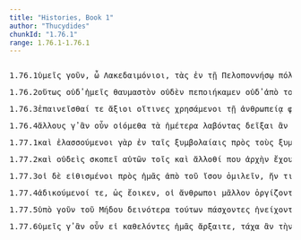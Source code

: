 ```yaml
---
title: "Histories, Book 1"
author: "Thucydides"
chunkId: "1.76.1"
range: 1.76.1-1.76.1
---
```


<pre class="greek prose syntax" data-urn="urn:cts:greekLit:tlg0003.tlg001"><p><span class="subdoc" data-subdoc="1.76.1">1.76.1</span><span class="sentence"><span class=" nominative" data-def="thou, thou at least, for thy part, you two, both of you" data-flags="p-p---mn-" data-head="17" data-id="1" data-lemma="σύ">ὑμεῖς </span><span class=" " data-def="at least then, at all events, why yes" data-flags="d--------" data-head="17" data-id="2" data-lemma="γοῦν">γοῦν</span><span class=" " data-flags="u--------" data-head="5" data-id="3" data-lemma=",">, </span><span class=" " data-flags="i--------" data-head="5" data-id="4" data-lemma="ὦ">ὦ </span><span class=" vocative" data-flags="n-p---mv-" data-head="17" data-id="5" data-lemma="Λακεδαιμόνιος">Λακεδαιμόνιοι</span><span class=" " data-flags="u--------" data-head="5" data-id="6" data-lemma=",">, </span><span class=" accusative" data-flags="l-p---fa-" data-head="11" data-id="7" data-lemma="ὁ">τὰς </span><span class=" " data-def="in, into, in, in the district of" data-flags="r--------" data-head="11" data-id="8" data-lemma="ἐν">ἐν </span><span class=" dative" data-flags="l-s---fd-" data-head="10" data-id="9" data-lemma="ὁ">τῇ </span><span class=" dative" data-def="the Peloponnesus" data-flags="n-s---fd-" data-head="8" data-id="10" data-lemma="Πελοπόννησος">Πελοποννήσῳ </span><span class=" accusative" data-def="city, the citadel, the citadel" data-flags="n-p---fa-" data-head="16" data-id="11" data-lemma="πόλις">πόλεις </span><span class=" " data-flags="r--------" data-head="16" data-id="12" data-lemma="ἐπί">ἐπὶ </span><span class=" accusative" data-flags="l-s---na-" data-head="15" data-id="13" data-lemma="ὁ">τὸ </span><span class=" dative" data-def="thou, thou at least, for thy part, you two, both of you" data-flags="p-p---md-" data-head="15" data-id="14" data-lemma="σύ">ὑμῖν </span><span class=" accusative" data-def="helping, aiding, useful, serviceable, beneficial" data-flags="a-s---na-" data-head="12" data-id="15" data-lemma="ὠφέλιμος">ὠφέλιμον </span><span class="verb nominative" data-def="set down, bring, to land" data-flags="v-papmmn-" data-head="17" data-id="16" data-lemma="καθίστημι">καταστησάμενοι </span><span class="verb " data-def="to be leader of, lead, govern, show" data-flags="v2ppie---" data-head="0" data-id="17" data-lemma="ἐξηγέομαι">ἐξηγεῖσθε</span><span class=" " data-flags="u--------" data-head="0" data-id="18" data-lemma="·">· </span></span><span class="sentence"><span class=" " data-flags="d--------" data-head="16" data-id="1" data-lemma="καί">καὶ </span><span class=" " data-flags="c--------" data-head="16" data-id="2" data-lemma="εἰ">εἰ </span><span class=" " data-flags="d--------" data-head="7" data-id="3" data-lemma="τότε">τότε </span><span class="verb nominative" data-def="stay behind, remain alive, to be left behind, remain" data-flags="v-papamn-" data-head="7" data-id="4" data-lemma="ὑπομένω">ὑπομείναντες </span><span class=" " data-def="through, in a line, right through" data-flags="r--------" data-head="4" data-id="5" data-lemma="διά">διὰ </span><span class=" genitive" data-flags="a-s---mg-" data-head="5" data-id="6" data-lemma="πᾶς">παντὸς </span><span class="verb " data-def="to be hated, incur hatred, to be or become hateful to, incur" data-flags="v2paim---" data-head="2" data-id="7" data-lemma="ἀπεχθάνομαι">ἀπήχθεσθε </span><span class=" " data-def="in, into, in, in the district of" data-flags="r--------" data-head="4" data-id="8" data-lemma="ἐν">ἐν </span><span class=" dative" data-flags="l-s---fd-" data-head="10" data-id="9" data-lemma="ὁ">τῇ </span><span class=" dative" data-def="leading the way, going first, example, authority, rule" data-flags="n-s---fd-" data-head="8" data-id="10" data-lemma="ἡγεμονία">ἡγεμονίᾳ</span><span class=" " data-flags="u--------" data-head="12" data-id="11" data-lemma=",">, </span><span class=" " data-def="like as, even as, as for instance, just as" data-flags="c--------" data-head="7" data-id="12" data-lemma="ὥσπερ">ὥσπερ </span><span class=" nominative" data-def="I at least, for my part, indeed, for myself, me, we two" data-flags="p1p---mn-" data-head="35" data-id="13" data-lemma="ἐγώ">ἡμεῖς</span><span class=" " data-flags="u--------" data-head="12" data-id="14" data-lemma=",">, </span><span class=" " data-def="well, well, thoroughly, competently, cunning" data-flags="d--------" data-head="16" data-id="15" data-lemma="εὖ">εὖ </span><span class="verb " data-def="" data-flags="v1pria---" data-head="0" data-id="16" data-lemma="οἶδα">ἴσμεν </span><span class=" " data-flags="d--------" data-head="19" data-id="17" data-lemma="μή">μὴ </span><span class=" " data-flags="d--------" data-head="22" data-id="18" data-lemma="ἄν">ἂν </span><span class=" accusative" data-def="inferior, weaker, not so good" data-flags="a-s---nac" data-head="21" data-id="19" data-lemma="ἥσσων">ἧσσον </span><span class=" accusative" data-def="thou, thou at least, for thy part, you two, both of you" data-flags="p-p---ma-" data-head="25" data-id="20" data-lemma="σύ">ὑμᾶς </span><span class=" accusative" data-def="painful, distressing, causing pain, causing sorrow" data-flags="a-p---ma-" data-head="22" data-id="21" data-lemma="λυπηρός">λυπηροὺς </span><span class="verb accusative" data-def="come into a new state of being, come into being, to be born" data-flags="v-papmma-" data-head="25" data-id="22" data-lemma="γίγνομαι">γενομένους </span><span class=" dative" data-flags="l-p---md-" data-head="24" data-id="23" data-lemma="ὁ">τοῖς </span><span class=" dative" data-def="fighting along with, leagued, allied with, ally" data-flags="n-p---md-" data-head="21" data-id="24" data-lemma="σύμμαχος">ξυμμάχοις </span><span class=" " data-flags="c--------" data-head="16" data-id="25" data-lemma="καί">καὶ </span><span class="verb accusative" data-def="force, compel, to be forced, constrain" data-flags="v-pappma-" data-head="25" data-id="26" data-lemma="ἀναγκάζω">ἀναγκασθέντας </span><span class=" " data-flags="d--------" data-head="26" data-id="27" data-lemma="ἄν">ἂν </span><span class=" " data-flags="d--------" data-head="31" data-id="28" data-lemma="ἤ">ἢ </span><span class="verb " data-def="to be first, begin, make a beginning, to be the aggressor" data-flags="v--pna---" data-head="31" data-id="29" data-lemma="ἄρχω">ἄρχειν </span><span class=" " data-def="in possession of power, holding fast, with the firmest hold" data-flags="d--------" data-head="29" data-id="30" data-lemma="ἐγκρατής">ἐγκρατῶς </span><span class=" " data-flags="c--------" data-head="26" data-id="31" data-lemma="ἤ">ἢ </span><span class=" accusative" data-def="self, him, her, it, the very one, the same" data-flags="p-p---ma-" data-head="33" data-id="32" data-lemma="αὐτός">αὐτοὺς </span><span class="verb " data-def="to be daring, run risk, venture, make a venture, take a risk" data-flags="v--pna---" data-head="31" data-id="33" data-lemma="κινδυνεύω">κινδυνεύειν</span><span class=" " data-flags="u--------" data-head="0" data-id="34" data-lemma=".">. </span></span></p><p><span class="subdoc" data-subdoc="1.76.2">1.76.2</span><span class="sentence"><span class=" " data-def="in this way, manner, so, thus, thus, as follows" data-flags="d--------" data-head="6" data-id="1" data-lemma="οὕτως">οὕτως </span><span class=" " data-flags="d--------" data-head="7" data-id="2" data-lemma="οὐδέ">οὐδ̓ </span><span class=" nominative" data-def="I at least, for my part, indeed, for myself, me, we two" data-flags="p1p---mn-" data-head="6" data-id="3" data-lemma="ἐγώ">ἡμεῖς </span><span class=" accusative" data-def="wonderful, marvellous, rete mirabile, mirum quantum" data-flags="a-s---na-" data-head="7" data-id="4" data-lemma="θαυμαστός">θαυμαστὸν </span><span class=" accusative" data-def="not one, no one, none, no set" data-flags="p-s---na-" data-head="6" data-id="5" data-lemma="οὐδείς">οὐδὲν </span><span class="verb " data-def="make, do, make, produce" data-flags="v1pria---" data-head="0" data-id="6" data-lemma="ποιέω">πεποιήκαμεν </span><span class=" " data-flags="c--------" data-head="5" data-id="7" data-lemma="οὐδέ">οὐδ̓ </span><span class=" " data-def="ápa, ab, ap-ehtre" data-flags="r--------" data-head="7" data-id="8" data-lemma="ἀπό">ἀπὸ </span><span class=" genitive" data-flags="l-s---mg-" data-head="11" data-id="9" data-lemma="ὁ">τοῦ </span><span class=" genitive" data-def="human, such as man is subject to, of men" data-flags="a-s---mg-" data-head="11" data-id="10" data-lemma="ἀνθρώπειος">ἀνθρωπείου </span><span class=" genitive" data-flags="n-s---mg-" data-head="8" data-id="11" data-lemma="τρόπος">τρόπου</span><span class=" " data-flags="u--------" data-head="13" data-id="12" data-lemma=",">, </span><span class=" " data-flags="c--------" data-head="6" data-id="13" data-lemma="εἰ">εἰ </span><span class=" accusative" data-def="beginning, origin, a foundation, source" data-flags="n-s---fa-" data-head="17" data-id="14" data-lemma="ἀρχή">ἀρχήν </span><span class=" " data-flags="d--------" data-head="18" data-id="15" data-lemma="τε">τε </span><span class="verb accusative" data-def="Aër, give freely, to be ready to give, offer" data-flags="v-sppefa-" data-head="14" data-id="16" data-lemma="δίδωμι">διδομένην </span><span class="verb " data-def="take, accept, receive, receive, at the hand of" data-flags="v1paim---" data-head="18" data-id="17" data-lemma="δέχομαι">ἐδεξάμεθα </span><span class=" " data-flags="c--------" data-head="13" data-id="18" data-lemma="καί">καὶ </span><span class=" accusative" data-def="this, u, this man here" data-flags="p-s---fa-" data-head="21" data-id="19" data-lemma="οὗτος">ταύτην </span><span class=" " data-flags="d--------" data-head="21" data-id="20" data-lemma="μή">μὴ </span><span class="verb " data-flags="v1ppoa---" data-head="18" data-id="21" data-lemma="ἀνέω">ἀνεῖμεν </span><span class=" " data-def="úpa, uf, from under" data-flags="r--------" data-head="28" data-id="22" data-lemma="ὑπό">ὑπὸ</span><span class=" " data-flags="u--------" data-head="24" data-id="23" data-lemma="&lt;">&lt; </span><span class=" genitive" data-def="" data-flags="a-p---ng-" data-head="29" data-id="24" data-lemma="τρεῖς">τριῶν</span><span class=" " data-flags="u--------" data-head="24" data-id="25" data-lemma="&gt;">&gt; </span><span class=" genitive" data-flags="l-p---ng-" data-head="24" data-id="26" data-lemma="ὁ">τῶν </span><span class=" genitive" data-def="big, full-grown, elder" data-flags="a-p---ngs" data-head="24" data-id="27" data-lemma="μέγας">μεγίστων </span><span class="verb nominative" data-def="conquer, prevail, conqueror, conquered" data-flags="v-pappmn-" data-head="21" data-id="28" data-lemma="νικάω">νικηθέντες</span><span class=" " data-flags="u--------" data-head="22" data-id="29" data-lemma=",">, </span><span class=" genitive" data-def="worship, esteem, honour, honours, due regard" data-flags="n-s---fg-" data-head="33" data-id="30" data-lemma="τιμή">τιμῆς </span><span class=" " data-flags="d--------" data-head="33" data-id="31" data-lemma="καί">καὶ </span><span class=" genitive" data-flags="n-s---ng-" data-head="33" data-id="32" data-lemma="δέος">δέους </span><span class=" " data-flags="c--------" data-head="29" data-id="33" data-lemma="καί">καὶ </span><span class=" genitive" data-def="help, aid, succour, aid, assistance" data-flags="n-s---fg-" data-head="33" data-id="34" data-lemma="ὠφέλεια">ὠφελίας</span><span class=" " data-flags="u--------" data-head="43" data-id="35" data-lemma=",">, </span><span class=" " data-flags="d--------" data-head="41" data-id="36" data-lemma="οὐδέ">οὐδ̓ </span><span class=" " data-def="again, anew, afresh, once more, again, further, moreover" data-flags="d--------" data-head="41" data-id="37" data-lemma="αὖ">αὖ </span><span class=" nominative" data-flags="a-p---mn-" data-head="41" data-id="38" data-lemma="πρῶτος">πρῶτοι </span><span class=" genitive" data-flags="l-s---ng-" data-head="40" data-id="39" data-lemma="ὁ">τοῦ </span><span class=" genitive" data-def="such as this, so good, so noble, so bad, so great a thing" data-flags="p-s---ng-" data-head="41" data-id="40" data-lemma="τοιοῦτος">τοιούτου </span><span class="verb nominative" data-def="begin, take the initiative, beginner, take the initiative in, begin" data-flags="v-papamn-" data-head="43" data-id="41" data-lemma="ὑπάρχω">ὑπάρξαντες</span><span class=" " data-flags="u--------" data-head="41" data-id="42" data-lemma=",">, </span><span class=" " data-def="otheruise, but, not only . . but" data-flags="c--------" data-head="6" data-id="43" data-lemma="ἀλλά">ἀλλ̓ </span><span class=" " data-def="ever, always, Eq, until now" data-flags="d--------" data-head="45" data-id="44" data-lemma="ἀεί">αἰεὶ </span><span class="verb genitive" data-def="set down, bring, to land" data-flags="v-srpang-" data-head="43" data-id="45" data-lemma="καθίστημι">καθεστῶτος </span><span class=" accusative" data-flags="l-s---ma-" data-head="47" data-id="46" data-lemma="ὁ">τὸν </span><span class=" accusative" data-def="inferior, weaker, not so good" data-flags="a-s---mac" data-head="51" data-id="47" data-lemma="ἥσσων">ἥσσω </span><span class=" " data-def="úpa, uf, from under" data-flags="r--------" data-head="51" data-id="48" data-lemma="ὑπό">ὑπὸ </span><span class=" genitive" data-flags="l-s---mg-" data-head="50" data-id="49" data-lemma="ὁ">τοῦ </span><span class=" genitive" data-def="strong, mighty, the ablest-bodied men, sound in limb" data-flags="a-s---mgc" data-head="48" data-id="50" data-lemma="δυνατός">δυνατωτέρου </span><span class="verb " data-def="drive into, shut in, shut, up" data-flags="v--pne---" data-head="45" data-id="51" data-lemma="κατείργω">κατείργεσθαι</span><span class=" " data-flags="u--------" data-head="43" data-id="52" data-lemma=",">, </span><span class=" nominative" data-def="counterbalancing, weighing as much, of like value, worth as much as, worth" data-flags="a-p---mn-" data-head="57" data-id="53" data-lemma="ἄξιος">ἄξιοί </span><span class=" " data-flags="d--------" data-head="58" data-id="54" data-lemma="τε">τε </span><span class=" " data-flags="d--------" data-head="58" data-id="55" data-lemma="ἅμα">ἅμα </span><span class="verb nominative" data-def="use customarily, practise, to have, in common use" data-flags="v-pppamn-" data-head="58" data-id="56" data-lemma="νομίζω">νομίζοντες </span><span class="verb " data-flags="v--pna---" data-head="56" data-id="57" data-lemma="εἰμί">εἶναι </span><span class=" " data-flags="c--------" data-head="6" data-id="58" data-lemma="καί">καὶ </span><span class=" dative" data-def="thou, thou at least, for thy part, you two, both of you" data-flags="p-p---md-" data-head="60" data-id="59" data-lemma="σύ">ὑμῖν </span><span class="verb nominative" data-def="expect, think, suppose, imagine, thought" data-flags="v-pppamn-" data-head="58" data-id="60" data-lemma="δοκέω">δοκοῦντες </span><span class=" " data-flags="r--------" data-head="70" data-id="61" data-lemma="μέχρι">μέχρι </span><span class=" genitive" data-flags="p-s---ng-" data-head="61" data-id="62" data-lemma="ὅς">οὗ </span><span class=" accusative" data-flags="l-p---na-" data-head="64" data-id="63" data-lemma="ὁ">τὰ </span><span class="verb accusative" data-def="bring together, gather, collect, bring together, contribute, bring into conflict" data-flags="v-pppana-" data-head="65" data-id="64" data-lemma="συμφέρω">ξυμφέροντα </span><span class="verb nominative" data-def="count, reckon, calculate, calculate" data-flags="v-pppemn-" data-head="70" data-id="65" data-lemma="λογίζομαι">λογιζόμενοι </span><span class=" dative" data-flags="l-s---md-" data-head="68" data-id="66" data-lemma="ὁ">τῷ </span><span class=" dative" data-def="observant of custom, rule, of social rule, well-ordered, civilized" data-flags="a-s---md-" data-head="68" data-id="67" data-lemma="δίκαιος">δικαίῳ </span><span class=" dative" data-def="computation, reckoning, account, accounts" data-flags="n-s---md-" data-head="70" data-id="68" data-lemma="λόγος">λόγῳ </span><span class=" " data-flags="d--------" data-head="70" data-id="69" data-lemma="νῦν">νῦν </span><span class="verb " data-def="" data-flags="v2ppie---" data-head="60" data-id="70" data-lemma="χράομαι">χρῆσθε</span><span class=" " data-flags="u--------" data-head="84" data-id="71" data-lemma=",">, </span><span class=" accusative" data-flags="p-s---na-" data-head="84" data-id="72" data-lemma="ὅς">ὃν </span><span class=" nominative" data-def="not one, no one, none, no set" data-flags="p-s---mn-" data-head="84" data-id="73" data-lemma="οὐδείς">οὐδείς </span><span class=" " data-flags="d--------" data-head="84" data-id="74" data-lemma="πω">πω </span><span class="verb accusative" data-def="happen to be near, be among, to be present at, who had met with" data-flags="v-sapana-" data-head="84" data-id="75" data-lemma="παρατυγχάνω">παρατυχὸν </span><span class=" dative" data-def="strength, might, power, might" data-flags="n-s---fd-" data-head="78" data-id="76" data-lemma="ἰσχύς">ἰσχύι </span><span class=" accusative" data-def="any one, any thing, who? what?, si se" data-flags="p-s---na-" data-head="78" data-id="77" data-lemma="τις">τι </span><span class="verb " data-def="procure for oneself, get, acquire, win, to get one's" data-flags="v--anm---" data-head="75" data-id="78" data-lemma="κτάομαι">κτήσασθαι </span><span class="verb nominative" data-def="set before, set out, set before oneself, have set before one, cause" data-flags="v-sapamn-" data-head="84" data-id="79" data-lemma="προτίθημι">προθεὶς </span><span class=" genitive" data-flags="l-s---ng-" data-head="82" data-id="80" data-lemma="ὁ">τοῦ </span><span class=" " data-flags="d--------" data-head="83" data-id="81" data-lemma="μή">μὴ </span><span class=" accusative" data-def="" data-flags="a-s---na-" data-head="83" data-id="82" data-lemma="πλέος">πλέον </span><span class="verb " data-flags="v--pna---" data-head="79" data-id="83" data-lemma="ἔχω">ἔχειν </span><span class="verb " data-def="turn away from, deter, dissuade from" data-flags="v3saim---" data-head="68" data-id="84" data-lemma="ἀποτρέπω">ἀπετράπετο</span><span class=" " data-flags="u--------" data-head="0" data-id="85" data-lemma=".">. </span></span></p><p><span class="subdoc" data-subdoc="1.76.3">1.76.3</span><span class="sentence"><span class="verb " data-def="approve, applaud, commend, agree with, side with, assent, agree" data-flags="v--pne---" data-head="3" data-id="1" data-lemma="ἐπαινέω">ἐπαινεῖσθαί </span><span class=" " data-flags="d--------" data-head="21" data-id="2" data-lemma="τε">τε </span><span class=" nominative" data-def="counterbalancing, weighing as much, of like value, worth as much as, worth" data-flags="a-p---mn-" data-head="21" data-id="3" data-lemma="ἄξιος">ἄξιοι </span><span class=" nominative" data-def="that, Aër, any one who, anything which, whosoever, whichsoever" data-flags="p-p---mn-" data-head="18" data-id="4" data-lemma="ὅστις">οἵτινες </span><span class="verb nominative" data-flags="v-papmmn-" data-head="4" data-id="5" data-lemma="χράω">χρησάμενοι </span><span class=" dative" data-flags="l-s---fd-" data-head="8" data-id="6" data-lemma="ὁ">τῇ </span><span class=" dative" data-def="human, such as man is subject to, of men" data-flags="a-s---fd-" data-head="8" data-id="7" data-lemma="ἀνθρώπειος">ἀνθρωπείᾳ </span><span class=" dative" data-def="origin, birth, growth" data-flags="n-s---fd-" data-head="5" data-id="8" data-lemma="φύσις">φύσει </span><span class=" " data-def="as being, inasmuch as, since it was, the actual" data-flags="c--------" data-head="5" data-id="9" data-lemma="ὥστε">ὥστε </span><span class=" genitive" data-def="D Mort, one, the other of two" data-flags="a-p---mg-" data-head="11" data-id="10" data-lemma="ἕτερος">ἑτέρων </span><span class="verb " data-def="to be first, begin, make a beginning, to be the aggressor" data-flags="v--pna---" data-head="9" data-id="11" data-lemma="ἄρχω">ἄρχειν </span><span class=" nominative" data-def="observant of custom, rule, of social rule, well-ordered, civilized" data-flags="a-p---mnc" data-head="18" data-id="12" data-lemma="δίκαιος">δικαιότεροι </span><span class=" " data-flags="c--------" data-head="12" data-id="13" data-lemma="ἤ">ἢ </span><span class=" " data-flags="r--------" data-head="20" data-id="14" data-lemma="κατά">κατὰ </span><span class=" accusative" data-flags="l-s---fa-" data-head="17" data-id="15" data-lemma="ὁ">τὴν </span><span class="verb accusative" data-def="begin, take the initiative, beginner, take the initiative in, begin" data-flags="v-sppafa-" data-head="17" data-id="16" data-lemma="ὑπάρχω">ὑπάρχουσαν </span><span class=" accusative" data-def="power, might, bodily strength, strength, power, ability" data-flags="n-s---fa-" data-head="14" data-id="17" data-lemma="δύναμις">δύναμιν </span><span class="verb " data-def="come into a new state of being, come into being, to be born" data-flags="v3pasm---" data-head="21" data-id="18" data-lemma="γίγνομαι">γένωνται</span><span class=" " data-flags="u--------" data-head="0" data-id="19" data-lemma=".">. </span></span></p><p><span class="subdoc" data-subdoc="1.76.4">1.76.4</span><span class="sentence"><span class=" accusative" data-flags="p-p---ma-" data-head="9" data-id="1" data-lemma="ἄλλος">ἄλλους </span><span class=" " data-def="at least, at any rate, iron, have" data-flags="d--------" data-head="1" data-id="2" data-lemma="γε">γ̓ </span><span class=" " data-flags="d--------" data-head="8" data-id="3" data-lemma="ἄν">ἂν </span><span class=" " data-def="certainly, in fact, really, really" data-flags="d--------" data-head="5" data-id="4" data-lemma="οὖν">οὖν </span><span class="verb " data-def="forebode, presage, expect, suspect" data-flags="v1ppie---" data-head="0" data-id="5" data-lemma="οἴομαι">οἰόμεθα </span><span class=" accusative" data-flags="l-p---na-" data-head="7" data-id="6" data-lemma="ὁ">τὰ </span><span class=" accusative" data-def="our, our case, our part" data-flags="a-p---na-" data-head="8" data-id="7" data-lemma="ἡμέτερος">ἡμέτερα </span><span class="verb accusative" data-def="a, take, receive" data-flags="v-papama-" data-head="1" data-id="8" data-lemma="λαμβάνω">λαβόντας </span><span class="verb " data-def="bring to light, show forth, portray, represent, cause" data-flags="v--ana---" data-head="5" data-id="9" data-lemma="δείκνυμι">δεῖξαι </span><span class=" " data-flags="d--------" data-head="9" data-id="10" data-lemma="ἄν">ἂν </span><span class=" " data-flags="d--------" data-head="9" data-id="11" data-lemma="μάλιστα">μάλιστα </span><span class=" " data-flags="c--------" data-head="9" data-id="12" data-lemma="εἰ">εἴ </span><span class=" accusative" data-def="any one, any thing, who? what?, si se" data-flags="p-s---na-" data-head="14" data-id="13" data-lemma="τις">τι </span><span class="verb " data-def="to be moderate, keep measure, in, show" data-flags="v1ppia---" data-head="12" data-id="14" data-lemma="μετριάζω">μετριάζομεν</span><span class=" " data-flags="u--------" data-head="0" data-id="15" data-lemma="·">· </span></span><span class="sentence"><span class=" dative" data-def="I at least, for my part, indeed, for myself, me, we two" data-flags="p1p---md-" data-head="14" data-id="1" data-lemma="ἐγώ">ἡμῖν </span><span class=" " data-flags="d--------" data-head="14" data-id="2" data-lemma="δέ">δὲ </span><span class=" " data-flags="d--------" data-head="7" data-id="3" data-lemma="καί">καὶ </span><span class=" " data-def="from out of, from, out of, forth from" data-flags="r--------" data-head="14" data-id="4" data-lemma="ἐκ">ἐκ </span><span class=" genitive" data-flags="l-s---ng-" data-head="6" data-id="5" data-lemma="ὁ">τοῦ </span><span class=" genitive" data-def="fitting, meet, suitable, meet, a fair" data-flags="a-s---ng-" data-head="4" data-id="6" data-lemma="ἐπιεικής">ἐπιεικοῦς </span><span class=" nominative" data-def="ill repute, obscurity, contempt" data-flags="n-s---fn-" data-head="14" data-id="7" data-lemma="ἀδοξία">ἀδοξία </span><span class=" accusative" data-flags="l-s---na-" data-head="9" data-id="8" data-lemma="ὁ">τὸ </span><span class=" accusative" data-flags="a-s---nac" data-head="14" data-id="9" data-lemma="πλείων">πλέον </span><span class=" " data-flags="c--------" data-head="9" data-id="10" data-lemma="ἤ">ἢ </span><span class=" nominative" data-flags="n-s---mn-" data-head="16" data-id="11" data-lemma="ἔπαινος">ἔπαινος </span><span class=" " data-flags="d--------" data-head="13" data-id="12" data-lemma="οὐ">οὐκ </span><span class=" " data-def="suitably, fairly, reasonably, reasonable" data-flags="d--------" data-head="14" data-id="13" data-lemma="εἰκότως">εἰκότως </span><span class="verb " data-def="place round, bring round, convert" data-flags="v3saia---" data-head="0" data-id="14" data-lemma="περιίστημι">περιέστη</span><span class=" " data-flags="u--------" data-head="0" data-id="15" data-lemma=".">. </span></span></p><p><span class="subdoc" data-subdoc="1.77.1">1.77.1</span><span class="sentence"><span class=" " data-flags="d--------" data-head="23" data-id="1" data-lemma="καί">καὶ </span><span class="verb nominative" data-def="make less, smaller, diminish, reduce in amount, lower, degrade" data-flags="v-pppemn-" data-head="11" data-id="2" data-lemma="ἐλασσόω">ἐλασσούμενοι </span><span class=" " data-def="for, yes, . . , no, ay doubtless" data-flags="d--------" data-head="23" data-id="3" data-lemma="γάρ">γὰρ </span><span class=" " data-def="into, to, into" data-flags="r--------" data-head="2" data-id="4" data-lemma="εἰς">ἐν </span><span class=" dative" data-flags="l-p---fd-" data-head="10" data-id="5" data-lemma="ὁ">ταῖς </span><span class=" dative" data-def="of, concerning contracts" data-flags="a-p---fd-" data-head="10" data-id="6" data-lemma="συμβόλαιος">ξυμβολαίαις </span><span class=" " data-def="on the side of, in the direction of, from, at, to, práti" data-flags="r--------" data-head="10" data-id="7" data-lemma="πρός">πρὸς </span><span class=" accusative" data-flags="l-p---ma-" data-head="9" data-id="8" data-lemma="ὁ">τοὺς </span><span class=" accusative" data-def="fighting along with, leagued, allied with, ally" data-flags="n-p---ma-" data-head="7" data-id="9" data-lemma="σύμμαχος">ξυμμάχους </span><span class=" dative" data-def="custom, usage, way, the way" data-flags="n-p---fd-" data-head="4" data-id="10" data-lemma="δίκη">δίκαις </span><span class=" " data-flags="c--------" data-head="23" data-id="11" data-lemma="καί">καὶ </span><span class=" " data-def="beside, from the side of, from beside, from, beside" data-flags="r--------" data-head="19" data-id="12" data-lemma="παρά">παῤ </span><span class=" dative" data-def="I at least, for my part, indeed, for myself, me, we two" data-flags="p1p---md-" data-head="12" data-id="13" data-lemma="ἐγώ">ἡμῖν </span><span class=" dative" data-def="self, him, her, it, the very one, the same" data-flags="a-p---md-" data-head="13" data-id="14" data-lemma="αὐτός">αὐτοῖς </span><span class=" " data-def="in, into, in, in the district of" data-flags="r--------" data-head="19" data-id="15" data-lemma="ἐν">ἐν </span><span class=" dative" data-flags="l-p---md-" data-head="18" data-id="16" data-lemma="ὁ">τοῖς </span><span class=" dative" data-def="like, resembling, similar, more like" data-flags="a-p---md-" data-head="18" data-id="17" data-lemma="ὅμοιος">ὁμοίοις </span><span class=" dative" data-flags="n-p---md-" data-head="15" data-id="18" data-lemma="νόμος">νόμοις </span><span class="verb nominative" data-def="make, do, make, produce" data-flags="v-papamn-" data-head="11" data-id="19" data-lemma="ποιέω">ποιήσαντες </span><span class=" accusative" data-flags="l-p---fa-" data-head="21" data-id="20" data-lemma="ὁ">τὰς </span><span class=" accusative" data-def="separating, distinguishing, decision, judgement, means of judging" data-flags="n-p---fa-" data-head="19" data-id="21" data-lemma="κρίσις">κρίσεις </span><span class="verb " data-def="to be fond of litigation" data-flags="v--pna---" data-head="23" data-id="22" data-lemma="φιλοδικέω">φιλοδικεῖν </span><span class="verb " data-def="expect, think, suppose, imagine, thought" data-flags="v1ppia---" data-head="0" data-id="23" data-lemma="δοκέω">δοκοῦμεν</span><span class=" " data-flags="u--------" data-head="0" data-id="24" data-lemma=".">. </span></span></p><p><span class="subdoc" data-subdoc="1.77.2">1.77.2</span><span class="sentence"><span class=" " data-flags="d--------" data-head="3" data-id="1" data-lemma="καί">καὶ </span><span class=" nominative" data-def="not one, no one, none, no set" data-flags="p-s---mn-" data-head="3" data-id="2" data-lemma="οὐδείς">οὐδεὶς </span><span class="verb " data-def="behold, contemplate, examine, inspect, look out, watch" data-flags="v3spia---" data-head="0" data-id="3" data-lemma="σκοπέω">σκοπεῖ </span><span class=" genitive" data-def="self, him, her, it, the very one, the same" data-flags="p-p---mg-" data-head="5" data-id="4" data-lemma="αὐτός">αὐτῶν </span><span class=" dative" data-flags="l-p---md-" data-head="22" data-id="5" data-lemma="ὁ">τοῖς </span><span class=" " data-flags="d--------" data-head="11" data-id="6" data-lemma="καί">καὶ </span><span class=" " data-def="elsewhere, in another place, in a strange, foreign land" data-flags="d--------" data-head="10" data-id="7" data-lemma="ἄλλοθι">ἄλλοθί </span><span class=" " data-flags="d--------" data-head="10" data-id="8" data-lemma="πού">που </span><span class=" accusative" data-def="beginning, origin, a foundation, source" data-flags="n-s---fa-" data-head="10" data-id="9" data-lemma="ἀρχή">ἀρχὴν </span><span class="verb dative" data-flags="v-pppamd-" data-head="11" data-id="10" data-lemma="ἔχω">ἔχουσι </span><span class=" " data-flags="c--------" data-head="5" data-id="11" data-lemma="καί">καὶ </span><span class=" accusative" data-def="inferior, weaker, not so good" data-flags="a-s---nac" data-head="18" data-id="12" data-lemma="ἥσσων">ἧσσον </span><span class=" genitive" data-def="I at least, for my part, indeed, for myself, me, we two" data-flags="p1p---mg-" data-head="12" data-id="13" data-lemma="ἐγώ">ἡμῶν </span><span class=" " data-def="on the side of, in the direction of, from, at, to, práti" data-flags="r--------" data-head="17" data-id="14" data-lemma="πρός">πρὸς </span><span class=" accusative" data-flags="l-p---ma-" data-head="16" data-id="15" data-lemma="ὁ">τοὺς </span><span class=" accusative" data-flags="a-p---ma-" data-head="14" data-id="16" data-lemma="ὑπήκους">ὑπηκόους </span><span class=" dative" data-def="within measure, moderate, of average height, common" data-flags="a-p---md-" data-head="18" data-id="17" data-lemma="μέτριος">μετρίοις </span><span class="verb dative" data-flags="v-pppamd-" data-head="11" data-id="18" data-lemma="εἰμί">οὖσι </span><span class=" " data-def="because, for the reason that, since, wherefore, for what reason, that" data-flags="c--------" data-head="3" data-id="19" data-lemma="διότι">διότι </span><span class=" nominative" data-def="this, u, this man here" data-flags="p-s---nn-" data-head="22" data-id="20" data-lemma="οὗτος">τοῦτο </span><span class=" " data-flags="d--------" data-head="22" data-id="21" data-lemma="οὐ">οὐκ </span><span class="verb " data-def="cast in, teeth, make a reproach, make a reproach" data-flags="v3spie---" data-head="19" data-id="22" data-lemma="ὀνειδίζω">ὀνειδίζεται</span><span class=" " data-flags="u--------" data-head="0" data-id="23" data-lemma="·">· </span></span><span class="sentence"><span class="verb " data-def="constrain, they used force, to be hard pressed" data-flags="v--pne---" data-head="5" data-id="1" data-lemma="βιάζω">βιάζεσθαι </span><span class=" " data-def="for, yes, . . , no, ay doubtless" data-flags="d--------" data-head="9" data-id="2" data-lemma="γάρ">γὰρ </span><span class=" dative" data-flags="p-p---md-" data-head="5" data-id="3" data-lemma="ὅς">οἷς </span><span class=" " data-flags="d--------" data-head="5" data-id="4" data-lemma="ἄν">ἂν </span><span class="verb " data-def="it is allowed, is possible, 'licet esse beatis', since it was possible" data-flags="v3spsa---" data-head="9" data-id="5" data-lemma="ἔξεστι">ἐξῇ</span><span class=" " data-flags="u--------" data-head="5" data-id="6" data-lemma=",">, </span><span class="verb " data-def="Bis Acc, judge, sit in judgement, sit as a juror" data-flags="v--pne---" data-head="9" data-id="7" data-lemma="δικάζω">δικάζεσθαι </span><span class=" accusative" data-def="not one, no one, none, no set" data-flags="p-s---na-" data-head="9" data-id="8" data-lemma="οὐδείς">οὐδὲν </span><span class="verb " data-flags="v3ppie---" data-head="0" data-id="9" data-lemma="προσδέομαι">προσδέονται</span><span class=" " data-flags="u--------" data-head="0" data-id="10" data-lemma=".">. </span></span></p><p><span class="subdoc" data-subdoc="1.77.3">1.77.3</span><span class="sentence"><span class=" nominative" data-flags="l-p---mn-" data-head="38" data-id="1" data-lemma="ὁ">οἱ </span><span class=" " data-flags="d--------" data-head="38" data-id="2" data-lemma="δέ">δὲ </span><span class="verb nominative" data-def="accustom, to be, become accustomed" data-flags="v-prpemn-" data-head="1" data-id="3" data-lemma="ἐθίζω">εἰθισμένοι </span><span class=" " data-def="on the side of, in the direction of, from, at, to, práti" data-flags="r--------" data-head="9" data-id="4" data-lemma="πρός">πρὸς </span><span class=" accusative" data-def="I at least, for my part, indeed, for myself, me, we two" data-flags="p1p---ma-" data-head="4" data-id="5" data-lemma="ἐγώ">ἡμᾶς </span><span class=" " data-def="ápa, ab, ap-ehtre" data-flags="r--------" data-head="9" data-id="6" data-lemma="ἀπό">ἀπὸ </span><span class=" genitive" data-flags="l-s---ng-" data-head="8" data-id="7" data-lemma="ὁ">τοῦ </span><span class=" genitive" data-def="equal, like, like" data-flags="a-s---ng-" data-head="6" data-id="8" data-lemma="ἴσος">ἴσου </span><span class="verb " data-def="to be in company with, consort with, consortest, joining in company" data-flags="v--pna---" data-head="3" data-id="9" data-lemma="ὁμιλέω">ὁμιλεῖν</span><span class=" " data-flags="u--------" data-head="11" data-id="10" data-lemma=",">, </span><span class=" " data-def="if haply, if, soever" data-flags="c--------" data-head="38" data-id="11" data-lemma="ἐάν">ἤν </span><span class=" accusative" data-def="any one, any thing, who? what?, si se" data-flags="p-s---na-" data-head="28" data-id="12" data-lemma="τις">τι </span><span class=" " data-def="beside, from the side of, from beside, from, beside" data-flags="r--------" data-head="26" data-id="13" data-lemma="παρά">παρὰ </span><span class=" accusative" data-flags="l-s---na-" data-head="16" data-id="14" data-lemma="ὁ">τὸ </span><span class=" " data-flags="d--------" data-head="16" data-id="15" data-lemma="μή">μὴ </span><span class="verb " data-def="forebode, presage, expect, suspect" data-flags="v--pne---" data-head="13" data-id="16" data-lemma="οἴομαι">οἴεσθαι </span><span class="verb " data-flags="v--pna---" data-head="16" data-id="17" data-lemma="χρή">χρῆναι </span><span class=" " data-flags="d--------" data-head="20" data-id="18" data-lemma="ἤ">ἢ </span><span class=" dative" data-def="means of knowing, mark, token, organ by which one perceives" data-flags="n-s---fd-" data-head="20" data-id="19" data-lemma="γνώμη">γνώμῃ </span><span class=" " data-flags="c--------" data-head="17" data-id="20" data-lemma="ἤ">ἢ </span><span class=" dative" data-def="power, might, bodily strength, strength, power, ability" data-flags="n-s---fd-" data-head="20" data-id="21" data-lemma="δύναμις">δυνάμει </span><span class=" dative" data-flags="l-s---fd-" data-head="21" data-id="22" data-lemma="ὁ">τῇ </span><span class=" " data-def="through, in a line, right through" data-flags="r--------" data-head="21" data-id="23" data-lemma="διά">διὰ </span><span class=" accusative" data-flags="l-s---fa-" data-head="25" data-id="24" data-lemma="ὁ">τὴν </span><span class=" accusative" data-def="beginning, origin, a foundation, source" data-flags="n-s---fa-" data-head="23" data-id="25" data-lemma="ἀρχή">ἀρχὴν </span><span class=" " data-flags="c--------" data-head="28" data-id="26" data-lemma="καί">καὶ </span><span class=" " data-flags="d--------" data-head="26" data-id="27" data-lemma="ὁπωσοῦν">ὁπωσοῦν </span><span class="verb " data-def="make less, smaller, diminish, reduce in amount, lower, degrade" data-flags="v3pasp---" data-head="11" data-id="28" data-lemma="ἐλασσόω">ἐλασσωθῶσιν</span><span class=" " data-flags="u--------" data-head="11" data-id="29" data-lemma=",">, </span><span class=" " data-flags="d--------" data-head="36" data-id="30" data-lemma="οὐ">οὐ </span><span class=" genitive" data-flags="l-s---ng-" data-head="32" data-id="31" data-lemma="ὁ">τοῦ </span><span class=" genitive" data-flags="a-s---ngc" data-head="34" data-id="32" data-lemma="πλείων">πλέονος </span><span class=" " data-flags="d--------" data-head="34" data-id="33" data-lemma="μή">μὴ </span><span class="verb nominative" data-def="" data-flags="v-pppemn-" data-head="36" data-id="34" data-lemma="στερίσκω">στερισκόμενοι </span><span class=" accusative" data-def="grace, outward grace, fauour, beauty" data-flags="n-s---fa-" data-head="36" data-id="35" data-lemma="χάρις">χάριν </span><span class="verb " data-flags="v3ppia---" data-head="38" data-id="36" data-lemma="ἔχω">ἔχουσιν</span><span class=" " data-flags="u--------" data-head="36" data-id="37" data-lemma=",">, </span><span class=" " data-def="otheruise, but, not only . . but" data-flags="c--------" data-head="0" data-id="38" data-lemma="ἀλλά">ἀλλὰ </span><span class=" genitive" data-flags="l-s---ng-" data-head="40" data-id="39" data-lemma="ὁ">τοῦ </span><span class=" genitive" data-def="wanting, lacking in, in need of, caret vate sacro" data-flags="a-s---ng-" data-head="42" data-id="40" data-lemma="ἐνδεής">ἐνδεοῦς </span><span class=" accusative" data-def="difficult, hard to bear, painful, grievous, severity" data-flags="a-s---nac" data-head="42" data-id="41" data-lemma="χαλεπός">χαλεπώτερον </span><span class="verb " data-def="fero, beran, bhárati" data-flags="v3ppia---" data-head="38" data-id="42" data-lemma="φέρω">φέρουσιν </span><span class=" " data-flags="c--------" data-head="41" data-id="43" data-lemma="ἤ">ἢ </span><span class=" " data-flags="c--------" data-head="53" data-id="44" data-lemma="εἰ">εἰ </span><span class=" " data-def="ápa, ab, ap-ehtre" data-flags="r--------" data-head="47" data-id="45" data-lemma="ἀπό">ἀπὸ </span><span class=" genitive" data-flags="a-s---fg-" data-head="45" data-id="46" data-lemma="πρῶτος">πρώτης </span><span class="verb nominative" data-def="put away, stow away, class, expose" data-flags="v-papmmn-" data-head="51" data-id="47" data-lemma="ἀποτίθημι">ἀποθέμενοι </span><span class=" accusative" data-flags="l-s---ma-" data-head="49" data-id="48" data-lemma="ὁ">τὸν </span><span class=" accusative" data-flags="n-s---ma-" data-head="51" data-id="49" data-lemma="νόμος">νόμον </span><span class=" " data-def="visible, manifest, if detected, known" data-flags="d--------" data-head="51" data-id="50" data-lemma="φανερός">φανερῶς </span><span class="verb " data-def="have, claim more than one's due, to be greedy, grasping" data-flags="v1piia---" data-head="44" data-id="51" data-lemma="πλεονεκτέω">ἐπλεονεκτοῦμεν</span><span class=" " data-flags="u--------" data-head="0" data-id="52" data-lemma=".">. </span></span><span class="sentence"><span class=" accusative" data-def="the person there, that person, thing, the more remote" data-flags="d-p---ma-" data-head="6" data-id="1" data-lemma="ἐκεῖνος">ἐκείνως </span><span class=" " data-flags="d--------" data-head="6" data-id="2" data-lemma="δέ">δὲ </span><span class=" " data-flags="d--------" data-head="6" data-id="3" data-lemma="οὐδέ">οὐδ̓ </span><span class=" " data-flags="d--------" data-head="6" data-id="4" data-lemma="ἄν">ἂν </span><span class=" nominative" data-def="self, him, her, it, the very one, the same" data-flags="p-p---mn-" data-head="6" data-id="5" data-lemma="αὐτός">αὐτοὶ </span><span class="verb " data-def="speak against, gainsay, contradict, declare in opposition, answer" data-flags="v3piia---" data-head="0" data-id="6" data-lemma="ἀντιλέγω">ἀντέλεγον </span><span class=" " data-def="so, thus, as, how" data-flags="c--------" data-head="6" data-id="7" data-lemma="ὡς">ὡς </span><span class=" " data-flags="d--------" data-head="9" data-id="8" data-lemma="οὐ">οὐ </span><span class=" " data-def="that which must be, necessity, fate, necessary" data-flags="x--------" data-head="16" data-id="9" data-lemma="χρεών">χρεὼν </span><span class=" accusative" data-flags="l-s---ma-" data-head="11" data-id="10" data-lemma="ὁ">τὸν </span><span class=" accusative" data-def="inferior, weaker, not so good" data-flags="a-s---mac" data-head="14" data-id="11" data-lemma="ἥσσων">ἥσσω </span><span class=" dative" data-flags="l-s---md-" data-head="13" data-id="12" data-lemma="ὁ">τῷ </span><span class="verb dative" data-def="to be strong, powerful, rule, hold sway, sway" data-flags="v-sppamd-" data-head="14" data-id="13" data-lemma="κρατέω">κρατοῦντι </span><span class="verb " data-def="go back, retire, withdraw, withdraw from, gave way to" data-flags="v--pna---" data-head="16" data-id="14" data-lemma="ὑποχωρέω">ὑποχωρεῖν</span><span class=" " data-flags="u--------" data-head="0" data-id="15" data-lemma=".">. </span></span></p><p><span class="subdoc" data-subdoc="1.77.4">1.77.4</span><span class="sentence"><span class="verb nominative" data-def="to be, do wrong, those who have sinned" data-flags="v-pppemn-" data-head="10" data-id="1" data-lemma="ἀδικέω">ἀδικούμενοί </span><span class=" " data-flags="d--------" data-head="10" data-id="2" data-lemma="τε">τε</span><span class=" " data-flags="u--------" data-head="4" data-id="3" data-lemma=",">, </span><span class=" " data-def="so, thus, as, how" data-flags="c--------" data-head="10" data-id="4" data-lemma="ὡς">ὡς </span><span class="verb " data-def="as, to be like, it was opportune" data-flags="v3sria---" data-head="4" data-id="5" data-lemma="ἔοικα">ἔοικεν</span><span class=" " data-flags="u--------" data-head="4" data-id="6" data-lemma=",">, </span><span class=" nominative" data-flags="l-p---mn-" data-head="8" data-id="7" data-lemma="ὁ">οἱ </span><span class=" nominative" data-def="man, gods, the men" data-flags="n-p---mn-" data-head="10" data-id="8" data-lemma="ἄνθρωπος">ἄνθρωποι </span><span class=" " data-def="" data-flags="d--------" data-head="10" data-id="9" data-lemma="μᾶλλον">μᾶλλον </span><span class="verb " data-def="make angry, provoke to anger, irritate, grow angry, be wroth, with" data-flags="v3ppie---" data-head="0" data-id="10" data-lemma="ὀργίζω">ὀργίζονται </span><span class=" " data-flags="c--------" data-head="9" data-id="11" data-lemma="ἤ">ἢ </span><span class="verb nominative" data-def="constrain, they used force, to be hard pressed" data-flags="v-pppemn-" data-head="14" data-id="12" data-lemma="βιάζω">βιαζόμενοι</span><span class=" " data-flags="u--------" data-head="0" data-id="13" data-lemma="·">· </span></span><span class="sentence"><span class=" nominative" data-flags="l-s---nn-" data-head="7" data-id="1" data-lemma="ὁ">τὸ </span><span class=" " data-def="indeed, of a truth, but, indeed" data-flags="d--------" data-head="11" data-id="2" data-lemma="μέν">μὲν </span><span class=" " data-def="for, yes, . . , no, ay doubtless" data-flags="d--------" data-head="11" data-id="3" data-lemma="γάρ">γὰρ </span><span class=" " data-def="ápa, ab, ap-ehtre" data-flags="r--------" data-head="8" data-id="4" data-lemma="ἀπό">ἀπὸ </span><span class=" genitive" data-flags="l-s---ng-" data-head="6" data-id="5" data-lemma="ὁ">τοῦ </span><span class=" genitive" data-def="equal, like, like" data-flags="a-s---ng-" data-head="4" data-id="6" data-lemma="ἴσος">ἴσου </span><span class="verb " data-def="expect, think, suppose, imagine, thought" data-flags="v3spia---" data-head="11" data-id="7" data-lemma="δοκέω">δοκεῖ </span><span class="verb " data-def="have, claim more than one's due, to be greedy, grasping" data-flags="v--pne---" data-head="7" data-id="8" data-lemma="πλεονεκτέω">πλεονεκτεῖσθαι</span><span class=" " data-flags="u--------" data-head="7" data-id="9" data-lemma=",">, </span><span class=" nominative" data-flags="l-s---nn-" data-head="17" data-id="10" data-lemma="ὁ">τὸ </span><span class=" " data-flags="c--------" data-head="0" data-id="11" data-lemma="δέ">δ̓ </span><span class=" " data-def="ápa, ab, ap-ehtre" data-flags="r--------" data-head="15" data-id="12" data-lemma="ἀπό">ἀπὸ </span><span class=" genitive" data-flags="l-s---ng-" data-head="14" data-id="13" data-lemma="ὁ">τοῦ </span><span class=" genitive" data-def="stronger, mightier, having the upper hand, superior, prevail" data-flags="a-s---ngc" data-head="12" data-id="14" data-lemma="κρείσσων">κρείσσονος </span><span class="verb " data-def="force back, force, into their place" data-flags="v--pne---" data-head="17" data-id="15" data-lemma="καταναγκάζω">καταναγκάζεσθαι</span><span class=" " data-flags="u--------" data-head="0" data-id="16" data-lemma=".">. </span></span></p><p><span class="subdoc" data-subdoc="1.77.5">1.77.5</span><span class="sentence"><span class=" " data-def="úpa, uf, from under" data-flags="r--------" data-head="7" data-id="1" data-lemma="ὑπό">ὑπὸ </span><span class=" " data-def="at least then, at all events, why yes" data-flags="d--------" data-head="11" data-id="2" data-lemma="γοῦν">γοῦν </span><span class=" genitive" data-flags="l-s---mg-" data-head="4" data-id="3" data-lemma="ὁ">τοῦ </span><span class=" genitive" data-def="Mede, Median" data-flags="n-s---mg-" data-head="1" data-id="4" data-lemma="Μῆδος">Μήδου </span><span class=" accusative" data-flags="a-p---nac" data-head="7" data-id="5" data-lemma="δεινός">δεινότερα </span><span class=" genitive" data-def="this, u, this man here" data-flags="p-p---ng-" data-head="5" data-id="6" data-lemma="οὗτος">τούτων </span><span class="verb nominative" data-def="have, done to one, suffer, do" data-flags="v-pppamn-" data-head="8" data-id="7" data-lemma="πάσχω">πάσχοντες </span><span class="verb " data-def="hold up, lift up, held up, in fight" data-flags="v3piie---" data-head="11" data-id="8" data-lemma="ἀνέχω">ἠνείχοντο</span><span class=" " data-flags="u--------" data-head="8" data-id="9" data-lemma=",">, </span><span class=" nominative" data-flags="l-s---fn-" data-head="13" data-id="10" data-lemma="ὁ">ἡ </span><span class=" " data-flags="c--------" data-head="0" data-id="11" data-lemma="δέ">δὲ </span><span class=" nominative" data-def="our, our case, our part" data-flags="a-s---fn-" data-head="13" data-id="12" data-lemma="ἡμέτερος">ἡμετέρα </span><span class=" nominative" data-def="beginning, origin, a foundation, source" data-flags="n-s---fn-" data-head="15" data-id="13" data-lemma="ἀρχή">ἀρχὴ </span><span class=" nominative" data-def="difficult, hard to bear, painful, grievous, severity" data-flags="a-s---fn-" data-head="16" data-id="14" data-lemma="χαλεπός">χαλεπὴ </span><span class="verb " data-def="expect, think, suppose, imagine, thought" data-flags="v3spia---" data-head="11" data-id="15" data-lemma="δοκέω">δοκεῖ </span><span class="verb " data-flags="v--pna---" data-head="15" data-id="16" data-lemma="εἰμί">εἶναι</span><span class=" " data-flags="u--------" data-head="18" data-id="17" data-lemma=",">, </span><span class=" " data-def="suitably, fairly, reasonably, reasonable" data-flags="d--------" data-head="15" data-id="18" data-lemma="εἰκότως">εἰκότως</span><span class=" " data-flags="u--------" data-head="0" data-id="19" data-lemma="·">· </span></span><span class="sentence"><span class=" nominative" data-flags="l-s---nn-" data-head="2" data-id="1" data-lemma="ὁ">τὸ </span><span class="verb nominative" data-flags="v-sppann-" data-head="9" data-id="2" data-lemma="πάρειμι">παρὸν </span><span class=" " data-def="for, yes, . . , no, ay doubtless" data-flags="d--------" data-head="9" data-id="3" data-lemma="γάρ">γὰρ </span><span class=" " data-def="ever, always, Eq, until now" data-flags="d--------" data-head="9" data-id="4" data-lemma="ἀεί">αἰεὶ </span><span class=" nominative" data-def="heavy in weight, strength and force, bushy" data-flags="a-s---nn-" data-head="9" data-id="5" data-lemma="βαρύς">βαρὺ </span><span class=" dative" data-flags="l-p---md-" data-head="7" data-id="6" data-lemma="ὁ">τοῖς </span><span class=" dative" data-def="hearkening, answering, a hearer, scholar" data-flags="a-p---md-" data-head="5" data-id="7" data-lemma="ὑπήκοος">ὑπηκόοις</span><span class=" " data-flags="u--------" data-head="0" data-id="8" data-lemma=".">. </span></span></p><p><span class="subdoc" data-subdoc="1.77.6">1.77.6</span><span class="sentence"><span class=" nominative" data-def="thou, thou at least, for thy part, you two, both of you" data-flags="p-p---mn-" data-head="20" data-id="1" data-lemma="σύ">ὑμεῖς </span><span class=" " data-def="at least, at any rate, iron, have" data-flags="d--------" data-head="1" data-id="2" data-lemma="γε">γ̓ </span><span class=" " data-flags="d--------" data-head="8" data-id="3" data-lemma="ἄν">ἂν </span><span class=" " data-def="certainly, in fact, really, really" data-flags="d--------" data-head="20" data-id="4" data-lemma="οὖν">οὖν </span><span class=" " data-flags="c--------" data-head="20" data-id="5" data-lemma="εἰ">εἰ </span><span class="verb nominative" data-def="take down, take, down" data-flags="v-papamn-" data-head="8" data-id="6" data-lemma="καθαιρέω">καθελόντες </span><span class=" accusative" data-def="I at least, for my part, indeed, for myself, me, we two" data-flags="p1p---ma-" data-head="6" data-id="7" data-lemma="ἐγώ">ἡμᾶς </span><span class="verb " data-def="to be first, begin, make a beginning, to be the aggressor" data-flags="v2paoa---" data-head="5" data-id="8" data-lemma="ἄρχω">ἄρξαιτε</span><span class=" " data-flags="u--------" data-head="5" data-id="9" data-lemma=",">, </span><span class=" " data-flags="d--------" data-head="20" data-id="10" data-lemma="τάχα">τάχα </span><span class=" " data-flags="d--------" data-head="20" data-id="11" data-lemma="ἄν">ἂν </span><span class=" accusative" data-flags="l-s---fa-" data-head="13" data-id="12" data-lemma="ὁ">τὴν </span><span class=" accusative" data-flags="n-s---fa-" data-head="20" data-id="13" data-lemma="εὔνοια">εὔνοιαν </span><span class=" accusative" data-flags="p-s---fa-" data-head="19" data-id="14" data-lemma="ὅς">ἣν </span><span class=" " data-def="through, in a line, right through" data-flags="r--------" data-head="19" data-id="15" data-lemma="διά">διὰ </span><span class=" accusative" data-flags="l-s---na-" data-head="18" data-id="16" data-lemma="ὁ">τὸ </span><span class=" accusative" data-def="our, our case, our part" data-flags="a-s---na-" data-head="18" data-id="17" data-lemma="ἡμέτερος">ἡμέτερον </span><span class=" accusative" data-flags="n-s---na-" data-head="15" data-id="18" data-lemma="δέος">δέος </span><span class="verb " data-def="a, take, receive" data-flags="v2pria---" data-head="13" data-id="19" data-lemma="λαμβάνω">εἰλήφατε </span><span class="verb " data-def="throw into a different position, turn quickly, suddenly, turn" data-flags="v2paoa---" data-head="0" data-id="20" data-lemma="μεταβάλλω">μεταβάλοιτε</span><span class=" " data-flags="u--------" data-head="22" data-id="21" data-lemma=",">, </span><span class=" " data-def="if really, if indeed, even if, even though, if as is the fact, since" data-flags="c--------" data-head="20" data-id="22" data-lemma="εἴπερ">εἴπερ </span><span class=" accusative" data-def="such as, of what sort, what a man, what" data-flags="a-p---na-" data-head="32" data-id="23" data-lemma="οἷος">οἷα </span><span class=" " data-flags="d--------" data-head="25" data-id="24" data-lemma="καί">καὶ </span><span class=" " data-flags="d--------" data-head="31" data-id="25" data-lemma="τότε">τότε </span><span class=" " data-def="on the side of, in the direction of, from, at, to, práti" data-flags="r--------" data-head="31" data-id="26" data-lemma="πρός">πρὸς </span><span class=" accusative" data-flags="l-s---ma-" data-head="28" data-id="27" data-lemma="ὁ">τὸν </span><span class=" accusative" data-def="Mede, Median" data-flags="n-s---ma-" data-head="26" data-id="28" data-lemma="Μῆδος">Μῆδον </span><span class=" " data-def="through, in a line, right through" data-flags="r--------" data-head="31" data-id="29" data-lemma="διά">δἰ </span><span class=" genitive" data-def="little, small, small, low, not copious" data-flags="a-s---ng-" data-head="29" data-id="30" data-lemma="ὀλίγος">ὀλίγου </span><span class="verb nominative" data-def="go before, lead the way, precede, to go before" data-flags="v-papmmn-" data-head="32" data-id="31" data-lemma="ἡγέομαι">ἡγησάμενοι </span><span class="verb " data-def="show, indicate, having given a glimpse of, show" data-flags="v2paia---" data-head="34" data-id="32" data-lemma="ὑποδείκνυμι">ὑπεδείξατε</span><span class=" " data-flags="u--------" data-head="32" data-id="33" data-lemma=",">, </span><span class=" accusative" data-def="like, resembling, similar, more like" data-flags="a-p---na-" data-head="37" data-id="34" data-lemma="ὅμοιος">ὁμοῖα </span><span class=" " data-flags="d--------" data-head="36" data-id="35" data-lemma="καί">καὶ </span><span class=" " data-flags="d--------" data-head="37" data-id="36" data-lemma="νῦν">νῦν </span><span class="verb " data-def="come to know, perceive, know, know by reflection" data-flags="v2pfim---" data-head="22" data-id="37" data-lemma="γιγνώσκω">γνώσεσθε</span><span class=" " data-flags="u--------" data-head="0" data-id="38" data-lemma=".">. </span></span><span class="sentence"><span class=" accusative" data-flags="a-p---na-" data-head="8" data-id="1" data-lemma="ἄμεικτος">ἄμεικτα </span><span class=" " data-def="for, yes, . . , no, ay doubtless" data-flags="d--------" data-head="12" data-id="2" data-lemma="γάρ">γὰρ </span><span class=" accusative" data-flags="l-p---na-" data-head="8" data-id="3" data-lemma="ὁ">τά </span><span class=" " data-flags="d--------" data-head="12" data-id="4" data-lemma="τε">τε </span><span class=" " data-flags="r--------" data-head="8" data-id="5" data-lemma="κατά">καθ̓ </span><span class=" accusative" data-def="thou, thou at least, for thy part, you two, both of you" data-flags="p-p---ma-" data-head="5" data-id="6" data-lemma="σύ">ὑμᾶς </span><span class=" accusative" data-def="self, him, her, it, the very one, the same" data-flags="a-p---ma-" data-head="6" data-id="7" data-lemma="αὐτός">αὐτοὺς </span><span class=" accusative" data-def="conformable to custom, usage, law, legitimate" data-flags="a-p---na-" data-head="11" data-id="8" data-lemma="νόμιμος">νόμιμα </span><span class=" dative" data-flags="l-p---md-" data-head="10" data-id="9" data-lemma="ὁ">τοῖς </span><span class=" dative" data-flags="p-p---md-" data-head="1" data-id="10" data-lemma="ἄλλος">ἄλλοις </span><span class="verb " data-flags="v2ppma---" data-head="12" data-id="11" data-lemma="ἔχω">ἔχετε </span><span class=" " data-flags="c--------" data-head="0" data-id="12" data-lemma="καί">καὶ </span><span class=" " data-flags="d--------" data-head="19" data-id="13" data-lemma="προσέτι">προσέτι </span><span class=" nominative" data-def="sem, sm, i" data-flags="n-s---mn-" data-head="19" data-id="14" data-lemma="εἷς">εἷς </span><span class=" nominative" data-def="each, each, every one" data-flags="a-s---mn-" data-head="14" data-id="15" data-lemma="ἕκαστος">ἕκαστος </span><span class="verb nominative" data-flags="v-sppamn-" data-head="19" data-id="16" data-lemma="ἔξειμι">ἐξιὼν </span><span class=" " data-flags="d--------" data-head="20" data-id="17" data-lemma="οὐτε">οὔτε </span><span class=" dative" data-def="this, u, this man here" data-flags="p-p---nd-" data-head="20" data-id="18" data-lemma="οὗτος">τούτοις </span><span class="verb " data-def="" data-flags="v3spie---" data-head="12" data-id="19" data-lemma="χράομαι">χρῆται </span><span class=" " data-def="and not, neque enim, neither . . , nor" data-flags="c--------" data-head="19" data-id="20" data-lemma="οὔτε">οὔθ̓ </span><span class=" dative" data-flags="p-p---nd-" data-head="27" data-id="21" data-lemma="ὅς">οἷς </span><span class=" nominative" data-flags="l-s---fn-" data-head="24" data-id="22" data-lemma="ὁ">ἡ </span><span class=" nominative" data-flags="a-s---fn-" data-head="24" data-id="23" data-lemma="ἄλλος">ἄλλη </span><span class=" nominative" data-def="part of Phthiotis, Northern Greece, all lands inhabited by Hellenes" data-flags="n-s---fn-" data-head="25" data-id="24" data-lemma="Ἑλλάς">Ἑλλὰς </span><span class="verb " data-def="use customarily, practise, to have, in common use" data-flags="v3spia---" data-head="20" data-id="25" data-lemma="νομίζω">νομίζει</span><span class=" " data-flags="u--------" data-head="0" data-id="26" data-lemma=".">. </span></span></p></pre>
